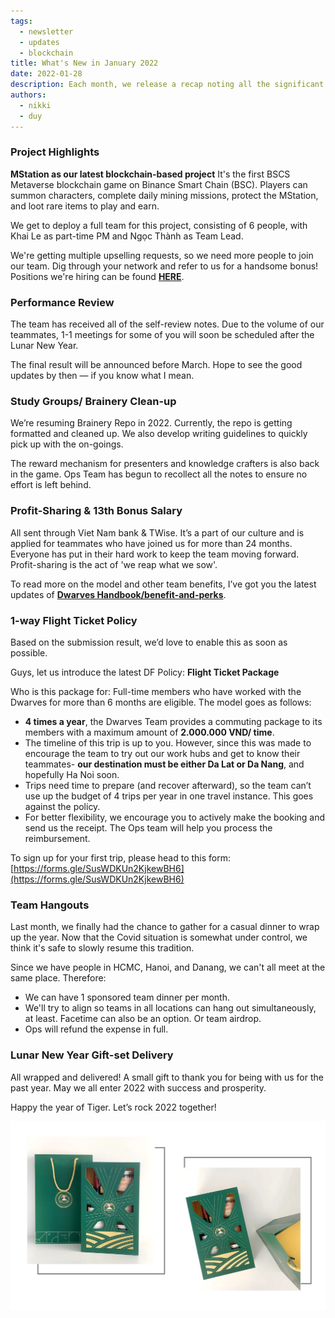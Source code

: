 ```yaml
---
tags: 
  - newsletter
  - updates
  - blockchain
title: What's New in January 2022
date: 2022-01-28
description: Each month, we release a recap noting all the significant changes with our company and our team. January 2022 will go over performance review and our growth on projects, new year highlights.
authors: 
  - nikki
  - duy
---
```


### Project Highlights
**MStation as our latest blockchain-based project**
It's the first BSCS Metaverse blockchain game on Binance Smart Chain (BSC). Players can summon characters, complete daily mining missions, protect the MStation, and loot rare items to play and earn. 

We get to deploy a full team for this project, consisting of 6 people, with Khai Le as part-time PM and Ngọc Thành as Team Lead.

We're getting multiple upselling requests, so we need more people to join our team. Dig through your network and refer to us for a handsome bonus! Positions we're hiring can be found **[HERE](https://memo.d.foundation/careers/hiring/)**.

### Performance Review
The team has received all of the self-review notes. Due to the volume of our teammates, 1-1 meetings for some of you will soon be scheduled after the Lunar New Year.

The final result will be announced before March. Hope to see the good updates by then — if you know what I mean. 

### Study Groups/ Brainery Clean-up
We’re resuming Brainery Repo in 2022. Currently, the repo is getting formatted and cleaned up. We also develop writing guidelines to quickly pick up with the on-goings.

The reward mechanism for presenters and knowledge crafters is also back in the game. Ops Team has begun to recollect all the notes to ensure no effort is left behind.

### Profit-Sharing & 13th Bonus Salary
All sent through Viet Nam bank & TWise. It’s a part of our culture and is applied for teammates who have joined us for more than 24 months. Everyone has put in their hard work to keep the team moving forward. Profit-sharing is the act of 'we reap what we sow'.

To read more on the model and other team benefits, I’ve got you the latest updates of **[Dwarves Handbook/benefit-and-perks](https://github.com/dwarvesf/handbook/blob/master/benefits-and-perks.md#employee-profit-sharing)**.

### 1-way Flight Ticket Policy
Based on the submission result, we’d love to enable this as soon as possible.

Guys, let us introduce the latest DF Policy: **Flight Ticket Package**

Who is this package for: Full-time members who have worked with the Dwarves for more than 6 months are eligible. The model goes as follows:

* **4 times a year**, the Dwarves Team provides a commuting package to its members with a maximum amount of **2.000.000 VND/ time**.
* The timeline of this trip is up to you. However, since this was made to encourage the team to try out our work hubs and get to know their teammates- **our destination must be either Da Lat or Da Nang**, and hopefully Ha Noi soon.
* Trips need time to prepare (and recover afterward), so the team can’t use up the budget of 4 trips per year in one travel instance. This goes against the policy.
* For better flexibility, we encourage you to actively make the booking and send us the receipt. The Ops team will help you process the reimbursement.

To sign up for your first trip, please head to this form: [https://forms.gle/SusWDKUn2KjkewBH6](https://forms.gle/SusWDKUn2KjkewBH6)

### Team Hangouts
Last month, we finally had the chance to gather for a casual dinner to wrap up the year. Now that the Covid situation is somewhat under control, we think it's safe to slowly resume this tradition.

Since we have people in HCMC, Hanoi, and Danang, we can't all meet at the same place. Therefore:

* We can have 1 sponsored team dinner per month.
* We'll try to align so teams in all locations can hang out simultaneously, at least. Facetime can also be an option. Or team airdrop.
* Ops will refund the expense in full.

### Lunar New Year Gift-set Delivery
All wrapped and delivered!
A small gift to thank you for being with us for the past year. May we all enter 2022 with success and prosperity. 

Happy the year of Tiger. Let’s rock 2022 together!

![merch](assets/2022-whats-new-january_2022-january-updates_bd881f2df5fc45b3831edf17c1ceef53_md5.webp)